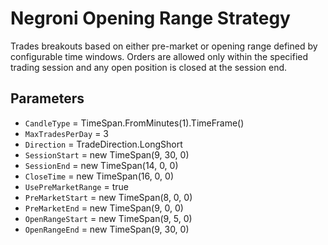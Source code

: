 # Negroni Opening Range Strategy

Trades breakouts based on either pre-market or opening range defined by configurable time windows. Orders are allowed only within the specified trading session and any open position is closed at the session end.

## Parameters
- `CandleType` = TimeSpan.FromMinutes(1).TimeFrame()
- `MaxTradesPerDay` = 3
- `Direction` = TradeDirection.LongShort
- `SessionStart` = new TimeSpan(9, 30, 0)
- `SessionEnd` = new TimeSpan(14, 0, 0)
- `CloseTime` = new TimeSpan(16, 0, 0)
- `UsePreMarketRange` = true
- `PreMarketStart` = new TimeSpan(8, 0, 0)
- `PreMarketEnd` = new TimeSpan(9, 0, 0)
- `OpenRangeStart` = new TimeSpan(9, 5, 0)
- `OpenRangeEnd` = new TimeSpan(9, 30, 0)
